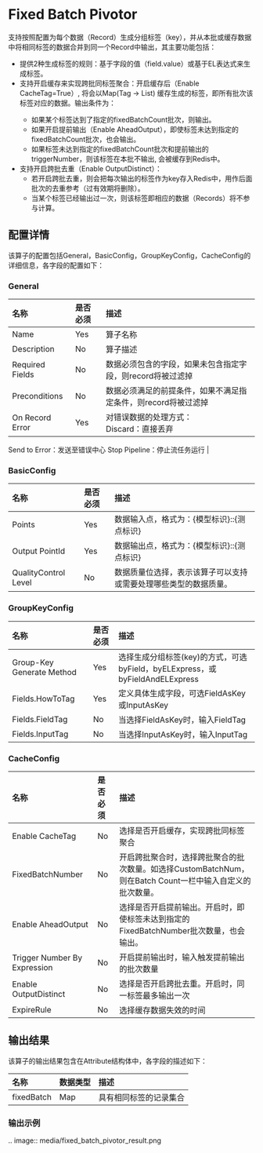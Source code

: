 # Fixed Batch Pivotor

支持按照配置为每个数据（Record）生成分组标签（key），并从本批或缓存数据中将相同标签的数据合并到同一个Record中输出，其主要功能包括：

- 提供2种生成标签的规则：基于字段的值（field.value）或基于EL表达式来生成标签。
- 支持开启缓存来实现跨批同标签聚合：开启缓存后（Enable CacheTag=True）, 将会以Map(Tag -> List<eachBatchSameKeyRecords>) 缓存生成的标签，即所有批次该标签对应的数据。输出条件为：
  - 如果某个标签达到了指定的fixedBatchCount批次，则输出。
  - 如果开启提前输出（Enable AheadOutput），即使标签未达到指定的fixedBatchCount批次，也会输出。
  - 如果标签未达到指定的fixedBatchCount批次和提前输出的triggerNumber，则该标签在本批不输出, 会被缓存到Redis中。
- 支持开启跨批去重（Enable OutputDistinct）：
  - 若开启跨批去重，则会把每次输出的标签作为key存入Redis中，用作后面批次的去重参考（过有效期将删除）。
  - 当某个标签已经输出过一次，则该标签即相应的数据（Records）将不参与计算。



## 配置详情

该算子的配置包括General，BasicConfig，GroupKeyConfig，CacheConfig的详细信息，各字段的配置如下：

### General

| 名称            | 是否必须 | 描述                                                           |
|:----------------|:---------|:---------------------------------------------------------------|
| Name            | Yes      | 算子名称                                                       |
| Description     | No       | 算子描述                                                       |
| Required Fields | No       | 数据必须包含的字段，如果未包含指定字段，则record将被过滤掉     |
| Preconditions   | No       | 数据必须满足的前提条件，如果不满足指定条件，则record将被过滤掉 |
| On Record Error | Yes      | 对错误数据的处理方式：<br/>Discard：直接丢弃                   |
Send to Error：发送至错误中心
Stop Pipeline：停止流任务运行 |
### BasicConfig

| 名称                 | 是否必须 | 描述                                                             |
|:---------------------|:---------|:-----------------------------------------------------------------|
| Points               | Yes      | 数据输入点，格式为：{模型标识}::{测点标识}                       |
| Output PointId       | Yes      | 数据输出点，格式为：{模型标识}::{测点标识}                       |
| QualityControl Level | No       | 数据质量位选择，表示该算子可以支持或需要处理哪些类型的数据质量。 |

### GroupKeyConfig

| 名称                      | 是否必须 | 描述                                                                         |
|:--------------------------|:---------|:-----------------------------------------------------------------------------|
| Group-Key Generate Method | Yes      | 选择生成分组标签(key)的方式，可选byField，byELExpress，或byFieldAndELExpress |
| Fields.HowToTag           | Yes      | 定义具体生成字段，可选FieldAsKey或InputAsKey                                 |
| Fields.FieldTag           | No       | 当选择FieldAsKey时，输入FieldTag                                             |
| Fields.InputTag           | No       | 当选择InputAsKey时，输入InputTag                                             |

### CacheConfig

| 名称                         | 是否必须 | 描述                                                                                                      |
|:-----------------------------|:---------|:----------------------------------------------------------------------------------------------------------|
| Enable CacheTag              | No       | 选择是否开启缓存，实现跨批同标签聚合                                                                      |
| FixedBatchNumber             | No       | 开启跨批聚合时，选择跨批聚合的批次数量。如选择CustomBatchNum，则在Batch Count一栏中输入自定义的批次数量。 |
| Enable AheadOutput           | No       | 选择是否开启提前输出。开启时，即使标签未达到指定的FixedBatchNumber批次数量，也会输出。                    |
| Trigger Number By Expression | No       | 开启提前输出时，输入触发提前输出的批次数量                                                                |
| Enable OutputDistinct        | No       | 选择是否开启跨批去重。开启时，同一标签最多输出一次                                                        |
| ExpireRule                   | No       | 选择缓存数据失效的时间                                                                                    |



## 输出结果

该算子的输出结果包含在Attribute结构体中，各字段的描述如下：

| 名称       | 数据类型 | 描述                   |
| :--------- | :------- | :--------------------- |
| fixedBatch | Map      | 具有相同标签的记录集合 |


### 输出示例

.. image:: media/fixed_batch_pivotor_result.png

<!--end-->
